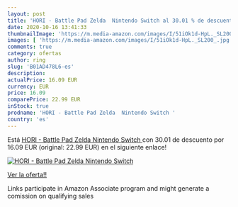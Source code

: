 ```yaml
---
layout: post
title: 'HORI - Battle Pad Zelda  Nintendo Switch al 30.01 % de descuento'
date: 2020-10-16 13:41:33
thumbnailImage: 'https://m.media-amazon.com/images/I/51iOk1d-HpL._SL200_.jpg'
images: [ 'https://m.media-amazon.com/images/I/51iOk1d-HpL._SL200_.jpg' ]
comments: true
category: ofertas
author: ring
slug: 'B01AD478L6-es'
description:
actualPrice: 16.09 EUR
currency: EUR
price: 16.09
comparePrice: 22.99 EUR
inStock: true
prodname: 'HORI - Battle Pad Zelda  Nintendo Switch '
country: 'es'
---
```


Está [HORI - Battle Pad Zelda  Nintendo Switch ](https://www.amazon.es/dp/B01AD478L6/?tag=tolees-21) con 30.01 de descuento por 16.09 EUR (original: 22.99 EUR) en el siguiente enlace!

[![HORI - Battle Pad Zelda  Nintendo Switch](https://m.media-amazon.com/images/I/51iOk1d-HpL._SL200_.jpg)](https://www.amazon.es/dp/B01AD478L6/?tag=tolees-21)

[Ver la oferta!!](https://www.amazon.es/dp/B01AD478L6/?tag=tolees-21)

Links participate in Amazon Associate program and might generate a comission on qualifying sales


